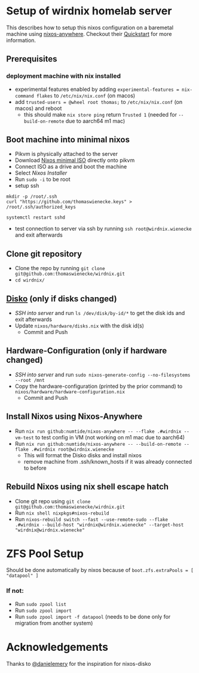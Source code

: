 # Setup of wirdnix homelab server

This describes how to setup this nixos configuration on a baremetal machine using [nixos-anywhere](https://github.com/nix-community/nixos-anywhere). Checkout their [Quickstart](https://github.com/nix-community/nixos-anywhere/blob/main/docs/quickstart.md) for more information.


## Prerequisites

### deployment machine with nix installed
* experimental features enabled by adding `experimental-features = nix-command flakes` to `/etc/nix/nix.conf` (on macos)
* add `trusted-users = @wheel root thomas;` to `/etc/nix/nix.conf` (on macos) and reboot
  * this should make `nix store ping` return `Trusted 1` (needed for `--build-on-remote` due to aarch64 m1 mac)


## Boot machine into minimal nixos
* Pikvm is physically attached to the server
* Download [Nixos minimal ISO](https://nixos.org/download) directly onto pikvm
* Connect ISO as a drive and boot the machine
* Select *Nixos Installer*
* Run `sudo -i` to be root
* setup ssh
```
mkdir -p /root/.ssh
curl "https://github.com/thomaswienecke.keys" > /root/.ssh/authorized_keys

systemctl restart sshd
```
* test connection to server via ssh by running `ssh root@wirdnix.wienecke` and exit afterwards

## Clone git repository
* Clone the repo by running `git clone git@github.com:thomaswienecke/wirdnix.git`
* `cd wirdnix/`

## [Disko](https://github.com/nix-community/disko) (only if disks changed)
* *SSH into server* and run `ls /dev/disk/by-id/*` to get the disk ids and exit afterwards
* Update `nixos/hardware/disks.nix` with the disk id(s)
  * Commit and Push
<!-- * Run `nix run github:nix-community/disko --extra-experimental-features "nix-command flakes" -- --mode disko ./nixos/hardware/disks.nix`
  * *CAUTION*: this will format the drives -->

## Hardware-Configuration (only if hardware changed)
* *SSH into server* and run `sudo nixos-generate-config --no-filesystems --root /mnt`
* Copy the hardware-configuration (printed by the prior command) to `nixos/hardware/hardware-configuration.nix`
  * Commit and Push

## Install Nixos using Nixos-Anywhere
* Run `nix run github:numtide/nixos-anywhere -- --flake .#wirdnix --vm-test` to test config in VM (not working on m1 mac due to aarch64)
* Run `nix run github:numtide/nixos-anywhere -- --build-on-remote --flake .#wirdnix root@wirdnix.wienecke`
  * This will format the Disko disks and install nixos
  * remove machine from .ssh/known_hosts if it was already connected to before

## Rebuild Nixos using nix shell escape hatch
* Clone git repo using `git clone git@github.com:thomaswienecke/wirdnix.git`
* Run `nix shell nixpkgs#nixos-rebuild`
* Run `nixos-rebuild switch --fast --use-remote-sudo --flake .#wirdnix --build-host "wirdnix@wirdnix.wienecke" --target-host "wirdnix@wirdnix.wienecke"`

# ZFS Pool Setup
Should be done automatically by nixos because of `boot.zfs.extraPools = [ "datapool" ]`
### If not:
* Run `sudo zpool list`
* Run `sudo zpool import`
* Run `sudo zpool import -f datapool` (needs to be done only for migration from another system)

# Acknowledgements
Thanks to [@danielemery](https://github.com/danielemery) for the inspiration for nixos-disko
